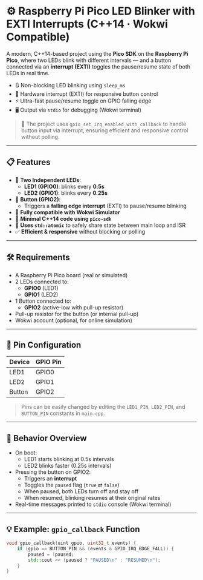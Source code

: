 # ⚙️ Raspberry Pi Pico LED Blinker with EXTI Interrupts (C++14 · Wokwi Compatible)

A modern, C++14-based project using the **Pico SDK** on the **Raspberry Pi Pico**, where two LEDs blink with different intervals — and a button connected via an **interrupt (EXTI)** toggles the pause/resume state of both LEDs in real time.

- 🔃 Non-blocking LED blinking using `sleep_ms`
- 🧠 Hardware interrupt (EXTI) for responsive button control
- ⚡ Ultra-fast pause/resume toggle on GPIO falling edge
- 🖥️ Output via `stdio` for debugging (Wokwi terminal)

> 🔧 The project uses `gpio_set_irq_enabled_with_callback` to handle button input via interrupt, ensuring efficient and responsive control without polling.

---

## 📋 Features

- 🌈 **Two Independent LEDs**:
  - **LED1 (GPIO0)**: blinks every **0.5s**
  - **LED2 (GPIO1)**: blinks every **0.25s**
- 🔘 **Button (GPIO2)**:
  - Triggers a **falling edge interrupt** (EXTI) to pause/resume blinking
- 🚀 **Fully compatible with Wokwi Simulator**
- 🧱 **Minimal C++14 code using `pico-sdk`**
- 🧠 **Uses `std::atomic`** to safely share state between main loop and ISR
- ✅ **Efficient & responsive** without blocking or polling

---

## 🛠️ Requirements

- A Raspberry Pi Pico board (real or simulated)
- 2 LEDs connected to:
  - **GPIO0** (LED1)
  - **GPIO1** (LED2)
- 1 Button connected to:
  - **GPIO2** (active-low with pull-up resistor)
- Pull-up resistor for the button (or internal pull-up)
- Wokwi account (optional, for online simulation)

---

## 🔩 Pin Configuration

| Device | GPIO Pin |
|--------|----------|
| LED1   | GPIO0    |
| LED2   | GPIO1    |
| Button | GPIO2    |

> Pins can be easily changed by editing the `LED1_PIN`, `LED2_PIN`, and `BUTTON_PIN` constants in `main.cpp`.

---

## 🧪 Behavior Overview

- On boot:
  - LED1 starts blinking at 0.5s intervals
  - LED2 blinks faster (0.25s intervals)
- Pressing the button on GPIO2:
  - Triggers an **interrupt**
  - Toggles the `paused` flag (`true` ⇄ `false`)
  - When paused, both LEDs turn off and stay off
  - When resumed, blinking resumes at their original rates
- Real-time messages printed to `stdio` console (Wokwi terminal)


---

## 💡 Example: `gpio_callback` Function

```cpp
void gpio_callback(uint gpio, uint32_t events) {
    if (gpio == BUTTON_PIN && (events & GPIO_IRQ_EDGE_FALL)) {
        paused = !paused;
        std::cout << (paused ? "PAUSED\n" : "RESUMED\n");
    }
}
```

